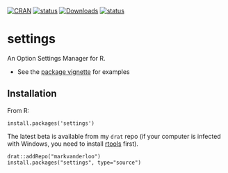 [![CRAN](http://www.r-pkg.org/badges/version/settings)](http://cran.r-project.org/web/packages/settings/NEWS) 
[![status](https://tinyverse.netlify.com/badge/settings)](https://CRAN.R-project.org/package=settings)
[![Downloads](http://cranlogs.r-pkg.org/badges/settings)](http://cran.r-project.org/package=settings/) 
[![status](https://tinyverse.netlify.app/badge/settings)](https://CRAN.R-project.org/package=settings)

settings
=======

An Option Settings Manager for R.

* See the [package vignette](http://cran.r-project.org/web/packages/settings/vignettes/settings.html) for examples

Installation
---------------
From R:
```
install.packages('settings')
```

The latest beta is available from my `drat` repo (if your computer is
infected with Windows, you need to install
[rtools](https://cran.r-project.org/bin/windows/Rtools/) first).
```
drat::addRepo("markvanderloo")
install.packages("settings", type="source")
```


